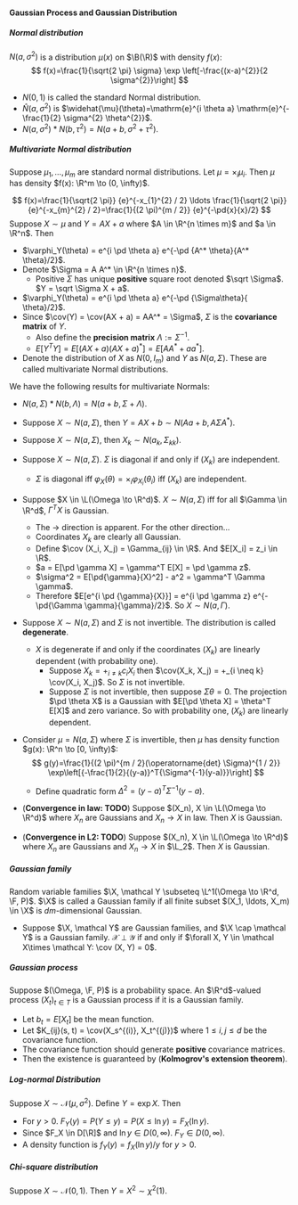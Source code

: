 #### Gaussian Process and Gaussian Distribution

##### Normal distribution

$N(a, \sigma^2)$ is a distribution $\mu(x)$ on $\B(\R)$ with density $f(x)$:
$$
f(x)=\frac{1}{\sqrt{2 \pi} \sigma} \exp \left[-\frac{(x-a)^{2}}{2 \sigma^{2}}\right]
$$

- $N(0, 1)$ is called the standard Normal distribution.
- $\widehat N(a, \sigma^2)$ is $\widehat{\mu}(\theta)=\mathrm{e}^{i \theta a} \mathrm{e}^{-\frac{1}{2} \sigma^{2} \theta^{2}}$.
- $N(a, \sigma^2) * N(b, \tau^2) = N(a + b, \sigma^2 + \tau^2)$.

##### Multivariate Normal distribution

Suppose $\mu_1, \ldots, \mu_m$ are standard normal distributions. Let $\mu = \times_i \mu_i$. Then $\mu$ has density $f(x): \R^m \to (0, \infty)$.

$$
f(x)=\frac{1}{\sqrt{2 \pi}} {e}^{-x_{1}^{2} / 2} \ldots \frac{1}{\sqrt{2 \pi}} {e}^{-x_{m}^{2} / 2}=\frac{1}{(2 \pi)^{m / 2}} {e}^{-\pd{x}{x}/2}
$$
Suppose $X \sim \mu$ and $Y = AX + a$ where $A \in \R^{n \times m}$ and $a \in \R^n$. Then
- $\varphi_Y(\theta) = e^{i \pd \theta a} e^{-\pd {A^* \theta}{A^* \theta}/2}$.
- Denote $\Sigma = A A^* \in \R^{n \times n}$.
    - Positive $\Sigma$ has unique **positive** square root denoted $\sqrt \Sigma$. $Y = \sqrt \Sigma X + a$.
- $\varphi_Y(\theta) = e^{i \pd \theta a} e^{-\pd {\Sigma\theta}{ \theta}/2}$. 
- Since $\cov(Y) = \cov(AX + a) = AA^* = \Sigma$, $\Sigma$ is the **covariance matrix** of $Y$.
    - Also define the **precision matrix** $\Lambda := \Sigma ^{-1}$.
    - $E[Y^TY] = E[(AX+a)(AX+a)^*] = E[AA^*+aa^*]$.
- Denote the distribution of $X$ as $N(0, I_m)$ and $Y$ as $N(a, \Sigma)$. These are called multivariate Normal distributions.

We have the following results for multivariate Normals:
- $N(a, \Sigma) * N(b, \Lambda) = N(a + b, \Sigma + \Lambda)$.

- Suppose $X \sim N(a, \Sigma)$, then $Y = AX + b \sim N(Aa + b, A\Sigma A^*)$.

- Suppose $X \sim N(a, \Sigma)$, then $X_k \sim N(a_k, \Sigma_{kk})$.

- Suppose $X \sim N(a, \Sigma)$. $\Sigma$ is diagonal if and only if $(X_k)$ are independent.
    - $\Sigma$ is diagonal iff $\varphi_X(\theta) = \times_i \varphi_{X_i}(\theta_i)$ iff $(X_k)$ are independent.
    
- Suppose $X \in \L(\Omega \to \R^d)$. $X \sim N(a, \Sigma)$ iff for all $\Gamma \in \R^d$, $\Gamma^T X$ is Gaussian.
    - The $\to$ direction is apparent. For the other direction...
    - Coordinates $X_k$ are clearly all Gaussian.
    - Define $\cov (X_i, X_j) = \Gamma_{ij} \in \R$. And $E[X_i] = z_i \in \R$.
    - $a = E[\pd \gamma X] = \gamma^T E[X] = \pd \gamma z$.
    - $\sigma^2 = E[\pd{\gamma}{X}^2] - a^2 = \gamma^T \Gamma \gamma$.
    - Therefore $E[e^{i \pd {\gamma}{X}}] = e^{i \pd \gamma z} e^{-\pd{\Gamma \gamma}{\gamma}/2}$. So $X \sim N(a, \Gamma)$.
    
- Suppose $X \sim N(a, \Sigma)$ and $\Sigma$ is not invertible. The distribution is called **degenerate**.
    - $X$ is degenerate if and only if the coordinates $(X_k)$ are linearly dependent (with probability one).
        - Suppose $X_k = +_{i \neq k}c_i X_i$ then $\cov(X_k, X_j) = +_{i \neq k} \cov(X_i, X_j)$. So $\Sigma$ is not invertible.
        - Suppose $\Sigma$ is not invertible, then suppose $\Sigma\theta = 0$. The projection $\pd \theta X$ is a Gaussian with $E[\pd \theta X] = \theta^T E[X]$ and zero variance. So with probability one, $(X_k)$ are linearly dependent.
    
- Consider $\mu = N(a, \Sigma)$ where $\Sigma$ is invertible, then $\mu$ has density function $g(x): \R^n \to [0, \infty)$:
  $$
  g(y)=\frac{1}{(2 \pi)^{m / 2}(\operatorname{det} \Sigma)^{1 / 2}} \exp\left[{-\frac{1}{2}{(y-a)}^T{\Sigma^{-1}(y-a)}}\right]
  $$
  
    - Define quadratic form $\Delta^2 = (y-a)^T \Sigma^{-1}(y-a)$.
  
- (**Convergence in law: TODO**) Suppose $(X_n), X \in \L(\Omega \to \R^d)$ where $X_n$ are Gaussians and $X_n \to X$ in law. Then $X$ is Gaussian.

- (**Convergence in L2: TODO**) Suppose $(X_n), X \in \L(\Omega \to \R^d)$ where $X_n$ are Gaussians and $X_n \to X$ in $\L_2$. Then $X$ is Gaussian.

##### Gaussian family

Random variable families $\X, \mathcal Y \subseteq \L^1(\Omega \to \R^d, \F, P)$. $\X$ is called a Gaussian family if all finite subset $(X_1, \ldots, X_m) \in \X$ is $dm$-dimensional Gaussian.

- Suppose $\X, \mathcal Y$ are Gaussian families, and $\X \cap \mathcal Y$ is a Gaussian family. $\mathcal X \perp \mathcal Y$ if and only if $\forall X, Y \in \mathcal X\times \mathcal Y: \cov (X, Y) = 0$.

##### Gaussian process

Suppose $(\Omega, \F, P)$ is a probability space. An $\R^d$-valued process $(X_t)_{t \in T}$ is a Gaussian process if it is a Gaussian family.

- Let $b_t = E[X_t]$ be the mean function.
- Let $K_{ij}(s, t) = \cov(X_s^{(i)}, X_t^{(j)})$ where $1 \le i, j \le d$ be the covariance function.
- The covariance function should generate **positive** covariance matrices.
- Then the existence is guaranteed by (**Kolmogrov's extension theorem**).

##### Log-normal Distribution

Suppose $X \sim \mathcal N(\mu, \sigma^2)$. Define $Y = \exp X$. Then

- For $y > 0$. $F_Y(y) = P(Y \le y) = P(X \le \ln y) = F_X(\ln y)$.
- Since $F_X \in D[\R]$ and $\ln y \in D(0, \infty)$. $F_Y \in D(0, \infty)$.
- A density function is $f_Y(y) = f_X(\ln y)/y$ for $y > 0$.

##### Chi-square distribution

 Suppose $X \sim \mathcal N(0, 1)$. Then $Y = X^2 \sim \chi^2(1)$.

